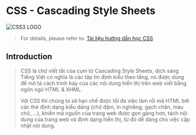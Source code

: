 # CSS - Cascading Style Sheets

![CSS3 LOGO](https://upload.wikimedia.org/wikipedia/commons/thumb/d/d5/CSS3_logo_and_wordmark.svg/170px-CSS3_logo_and_wordmark.svg.png)

> For details, please refer to: [Tài liệu hướng dẫn học CSS](https://webcoban.vn/css/tai-lieu-hoc-css)

## Introduction

> CSS là chữ viết tắt của cụm từ Cascading Style Sheets, dịch sang Tiếng Việt có nghĩa là các tập tin định kiểu theo tầng, nó được dùng để mô tả cách trình bày của các nội dung hiển thị trên web viết bằng ngôn ngữ HTML & XHML.
>
> Với CSS thì chúng ta sẽ hạn chế được tối đa việc làm rối mã HTML bởi các thẻ định dạng kiểu dáng (chữ đậm, in nghiêng, gạch chân, màu chữ, ...), khiến mã nguồn của trang web được gọn gàng hơn, tách nội dung của trang web và định dạng hiển thị, từ đó dễ dàng cho việc cập nhật nội dung.
